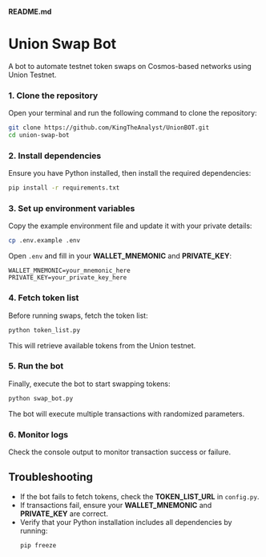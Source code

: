 **README.md**

# Union Swap Bot

A bot to automate testnet token swaps on Cosmos-based networks using Union Testnet.

### 1. Clone the repository
   Open your terminal and run the following command to clone the repository:
   ```sh
   git clone https://github.com/KingTheAnalyst/UnionBOT.git
   cd union-swap-bot
 ```

### 2. Install dependencies
   Ensure you have Python installed, then install the required dependencies:
   ```sh
   pip install -r requirements.txt
   ```

### 3. Set up environment variables
   Copy the example environment file and update it with your private details:
   ```sh
   cp .env.example .env
   ```
   Open `.env` and fill in your **WALLET_MNEMONIC** and **PRIVATE_KEY**:
   ```plaintext
   WALLET_MNEMONIC=your_mnemonic_here
   PRIVATE_KEY=your_private_key_here
   ```

### 4. Fetch token list
   Before running swaps, fetch the token list:
   ```sh
   python token_list.py
   ```
   This will retrieve available tokens from the Union testnet.

### 5. Run the bot
   Finally, execute the bot to start swapping tokens:
   ```sh
   python swap_bot.py
   ```
   The bot will execute multiple transactions with randomized parameters.

### 6. Monitor logs
   Check the console output to monitor transaction success or failure.

## Troubleshooting
- If the bot fails to fetch tokens, check the **TOKEN_LIST_URL** in `config.py`.
- If transactions fail, ensure your **WALLET_MNEMONIC** and **PRIVATE_KEY** are correct.
- Verify that your Python installation includes all dependencies by running:
   ```sh
   pip freeze
   ```

